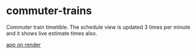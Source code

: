 # commuter-trains
Commuter train timetible. The schedule view is updated 3 times per minute and it shows live estimate times also.

[app on render](https://commuter-trains.onrender.com/)
